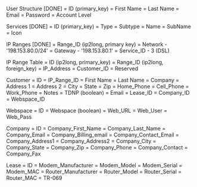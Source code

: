 User Structure [DONE]
= ID (primary_key)
= First Name
= Last Name
= Email
= Password
= Account Level

Services [DONE]
= ID (primary_key)
= Type
= Subtype
= Name
= SubName
= Icon

IP Ranges [DONE]
= Range_ID (ip2long, primary key)
= Network - '198.153.80.0/24'
= Gateway - '198.153.80.1'
= Service_ID - 3 (DSL)

IP Range Table
= ID (ip2long, primary_key)
= Range_ID (ip2long, foreign_key)
= IP_Address
= Customer_ID
= Reserved

Customer
= ID
= IP_Range_ID
= First Name
= Last Name
= Company
= Address 1
= Address 2
= City
= State
= Zip
= Home_Phone
= Cell_Phone
= Work_Phone
= Notes
= TDNP (boolean)
= Email
= Lease_ID
= Company_ID
= Webspace_ID

Webspace
= ID
= Webspace (boolean)
= Web_URL
= Web_User
= Web_Pass

Company
= ID
= Company_First_Name
= Company_Last_Name
= Company_Email
= Company_Billing_email
= Company_Contact_Email
= Company_Address1
= Company_Address2
= Company_City
= Company_State
= Company_Zip
= Company_Phone
= Company_Contact
= Company_Fax

Lease
= ID
= Modem_Manufacturer
= Modem_Model
= Modem_Serial
= Modem_MAC
= Router_Manufacturer
= Router_Model
= Router_Serial
= Router_MAC
= TR-069
